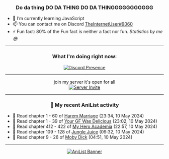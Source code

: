 <div align="center">

### Do da thing DO DA THING DO DA THINGGGGGGGGGGG
</div>

- 🌱 I’m currently learning JavaScript
- 📫 You can contact me on Discord [TheInternetUser#9060](https://discord.com/users/534117072796385300)
- ⚡ Fun fact: 80% of the Fun fact is neither a fact nor fun. _Statistics by me 😎_
<hr>

<div align="center">

### What I'm doing right now:
[![Discord Presence](https://lanyard.cnrad.dev/api/534117072796385300)](https://discord.com/users/534117072796385300)
<hr>

join my server it's open for all <br>
[![Server Invite](https://invidget.switchblade.xyz/bfYgVHxrSs)](https://discord.gg/bfYgVHxrSs)

<hr>
  
### 🌸 My recent AniList activity

</div>

<!-- ANILIST_ACTIVITY:start -->

-   📖 Read chapter 1 - 60 of [Harem Marriage](https://anilist.co/manga/86283) (23:34, 10 May 2024)
-   📖 Read chapter 1 - 39 of [Your GF Was Delicious](https://anilist.co/manga/169210) (23:02, 10 May 2024)
-   📖 Read chapter 412 - 422 of [My Hero Academia](https://anilist.co/manga/85486) (22:57, 10 May 2024)
-   📖 Read chapter 109 - 128 of [Jungle Juice](https://anilist.co/manga/128882) (09:32, 10 May 2024)
-   📖 Read chapter 9 - 26 of [Moby Dick](https://anilist.co/manga/172094) (04:51, 10 May 2024)

<!-- ANILIST_ACTIVITY:end -->
<hr>

<div align="center">

[![AniList Banner](https://img.anili.st/User/929966)](https://anilist.co/user/TheInternetUser)

<!-- ![Profile views](https://gpvc.arturio.dev/TheInternetUse7) Since 2023-01-09 -->
<br>


</div>
